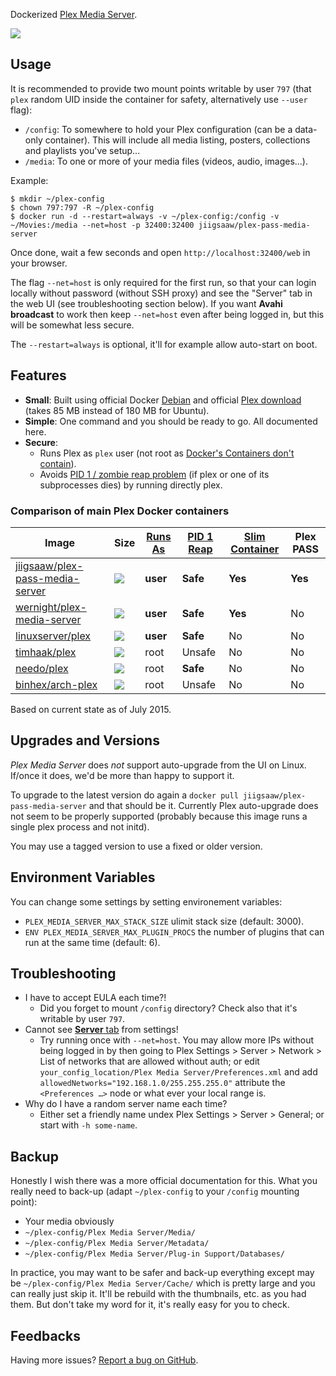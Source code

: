 Dockerized [Plex Media Server](https://plex.tv/).

[![](https://badge.imagelayers.io/justifiably/plex:latest.svg)](https://imagelayers.io/?images=justifiably/plex:latest 'Get your own badge on imagelayers.io')

Usage
-----

It is recommended to provide two mount points writable by user `797` (that `plex` random UID inside the container for safety, alternatively use `--user` flag):

  * `/config`: To somewhere to hold your Plex configuration (can be a data-only container). This will include all media listing, posters, collections and playlists you've setup...
  * `/media`: To one or more of your media files (videos, audio, images...).

Example:

    $ mkdir ~/plex-config
    $ chown 797:797 -R ~/plex-config
    $ docker run -d --restart=always -v ~/plex-config:/config -v ~/Movies:/media --net=host -p 32400:32400 jiigsaaw/plex-pass-media-server

Once done, wait a few seconds and open `http://localhost:32400/web` in your browser.

The flag `--net=host` is only required for the first run, so that your can login locally without password (without SSH proxy) and see the "Server" tab in the web UI (see troubleshooting section below). If you want **Avahi broadcast** to work then keep `--net=host` even after being logged in, but this will be somewhat less secure.

The `--restart=always` is optional, it'll for example allow auto-start on boot.


Features
--------

  * **Small**: Built using official Docker [Debian](https://registry.hub.docker.com/_/debian/) and official [Plex download](https://plex.tv/downloads) (takes 85 MB instead of 180 MB for Ubuntu).
  * **Simple**: One command and you should be ready to go. All documented here.
  * **Secure**:
      * Runs Plex as `plex` user (not root as [Docker's Containers don't contain](http://www.projectatomic.io/blog/2014/09/yet-another-reason-containers-don-t-contain-kernel-keyrings/)).
      * Avoids [PID 1 / zombie reap problem](https://blog.phusion.nl/2015/01/20/docker-and-the-pid-1-zombie-reaping-problem/) (if plex or one of its subprocesses dies) by running directly plex.

### Comparison of main Plex Docker containers

Image                             | Size                 | [Runs As]  | [PID 1 Reap] | [Slim Container] | Plex PASS
--------------------------------- | -------------------- | ---------- | ------------ | ---------------- | ------------
[jiigsaaw/plex-pass-media-server] | ![][img-jiigsaaw]    | **user**   | **Safe**     | **Yes**          | **Yes**
[wernight/plex-media-server]      | ![][img-wernight]    | **user**   | **Safe**     | **Yes**          | No
[linuxserver/plex]                | ![][img-linuxserver] | **user**   | **Safe**     | No               | No
[timhaak/plex]                    | ![][img-timhaak]     | root       | Unsafe       | No               | No
[needo/plex]                      | ![][img-needo]       | root       | **Safe**     | No               | No
[binhex/arch-plex]                | ![][img-binhex]      | root       | Unsafe       | No               | No


Based on current state as of July 2015.

[Runs As]: https://opensource.com/business/14/7/docker-security-selinux
[PID 1 Reap]: https://blog.phusion.nl/2015/01/20/docker-and-the-pid-1-zombie-reaping-problem/
[Slim Container]: https://blog.phusion.nl/2015/01/20/baseimage-docker-fat-containers-treating-containers-vms/
[jiigsaaw/plex-pass-media-server]: https://registry.hub.docker.com/u/jiigsaaw/plex-pass-media-server/
[wernight/plex-media-server]: https://registry.hub.docker.com/u/wernight/plex-media-server/
[linuxserver/plex]:           https://registry.hub.docker.com/u/linuxserver/plex/
[timhaak/plex]:               https://registry.hub.docker.com/u/timhaak/plex/
[needo/plex]:                 https://registry.hub.docker.com/u/needo/plex/
[binhex/arch-plex]:           https://registry.hub.docker.com/u/binhex/arch-plex/

Upgrades and Versions
---------------------

*Plex Media Server* does *not* support auto-upgrade from the UI on Linux. If/once it does, we'd be more than happy to support it.

To upgrade to the latest version do again a `docker pull jiigsaaw/plex-pass-media-server` and that should be it. Currently Plex auto-upgrade does not seem to be properly supported (probably because this image runs a single plex process and not initd).

You may use a tagged version to use a fixed or older version.


Environment Variables
---------------------

You can change some settings by setting environement variables:

  * `PLEX_MEDIA_SERVER_MAX_STACK_SIZE` ulimit stack size (default: 3000).
  * `ENV PLEX_MEDIA_SERVER_MAX_PLUGIN_PROCS` the number of plugins that can run at the same time (default: 6).


Troubleshooting
---------------

  * I have to accept EULA each time?!
      * Did you forget to mount `/config` directory? Check also that it's writable by user `797`.
  * Cannot see [**Server** tab](http://localhost:32400/web/index.html#!/settings/server) from settings!
      * Try running once with `--net=host`. You may allow more IPs without being logged in by then going to Plex Settings > Server > Network > List of networks that are allowed without auth; or edit `your_config_location/Plex Media Server/Preferences.xml` and add `allowedNetworks="192.168.1.0/255.255.255.0"` attribute the `<Preferences …>` node or what ever your local range is.
  * Why do I have a random server name each time?
      * Either set a friendly name undex Plex Settings > Server > General; or start with `-h some-name`.


Backup
------

Honestly I wish there was a more official documentation for this. What you really need to back-up (adapt `~/plex-config` to
your `/config` mounting point):

  * Your media obviously
  * `~/plex-config/Plex Media Server/Media/`
  * `~/plex-config/Plex Media Server/Metadata/`
  * `~/plex-config/Plex Media Server/Plug-in Support/Databases/`

In practice, you may want to be safer and back-up everything except may be `~/plex-config/Plex Media Server/Cache/`
which is pretty large and you can really just skip it. It'll be rebuild with the thumbnails, etc. as you had them.
But don't take my word for it, it's really easy for you to check.


Feedbacks
---------

Having more issues? [Report a bug on GitHub](https://github.com/jiigsaaw/docker-plex-pass-media-server/issues).

[img-jiigsaaw]: https://badge.imagelayers.io/jiigsaaw/plex-pass-media-server:latest.svg
[img-wernight]: https://badge.imagelayers.io/wernight/plex-media-server:latest.svg
[img-linuxserver]: https://badge.imagelayers.io/linuxserver/plex:latest.svg
[img-timhaak]: https://badge.imagelayers.io/timhaak/plex:latest.svg
[img-needo]: https://badge.imagelayers.io/needo/plex:latest.svg
[img-binhex]: https://badge.imagelayers.io/binhex/arch-plex:latest.svg

